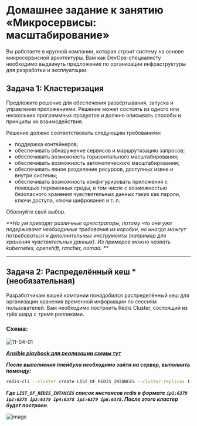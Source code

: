 
# Домашнее задание к занятию «Микросервисы: масштабирование»

Вы работаете в крупной компании, которая строит систему на основе микросервисной архитектуры.
Вам как DevOps-специалисту необходимо выдвинуть предложение по организации инфраструктуры для разработки и эксплуатации.

## Задача 1: Кластеризация

Предложите решение для обеспечения развёртывания, запуска и управления приложениями.
Решение может состоять из одного или нескольких программных продуктов и должно описывать способы и принципы их взаимодействия.

Решение должно соответствовать следующим требованиям:
- поддержка контейнеров;
- обеспечивать обнаружение сервисов и маршрутизацию запросов;
- обеспечивать возможность горизонтального масштабирования;
- обеспечивать возможность автоматического масштабирования;
- обеспечивать явное разделение ресурсов, доступных извне и внутри системы;
- обеспечивать возможность конфигурировать приложения с помощью переменных среды, в том числе с возможностью безопасного хранения чувствительных данных таких как пароли, ключи доступа, ключи шифрования и т. п.

Обоснуйте свой выбор.

_**На ум приходят различные оркестраторы, потому что они уже подерживают необходимые требования из коробки, но иногда можгут потребоваться и дополнительные инструменты (например для хранения чувствительных данных). Из примеров можно назвать kubernetes, openshift, rancher, nomad. **_

---

## Задача 2: Распределённый кеш * (необязательная)

Разработчикам вашей компании понадобился распределённый кеш для организации хранения временной информации по сессиям пользователей.
Вам необходимо построить Redis Cluster, состоящий из трёх шард с тремя репликами.

### Схема:

![11-04-01](https://user-images.githubusercontent.com/1122523/114282923-9b16f900-9a4f-11eb-80aa-61ed09725760.png)

_**[Ansible playbook для реализации схемы тут](11-microservices-04-scaling/redis-cluster.yml)**_

_**После выполнения плейбука необходимо зайти на сервер, выполнить поманду:**_
```bash
redis-cli --cluster create LIST_OF_REDIS_INTANCES --cluster-replicas 1
```

_**Где `LIST_OF_REDIS_INTANCES` список инстансов redis в формате `ip1:6379 ip2:6378 ip3:6379 ip4:6378 ip5:6379 ip6:6378`. После этого кластер будет построен.**_

![image](https://github.com/malkops/nah/assets/44001733/5bab3af6-3c57-4837-81aa-455e08a94626)

